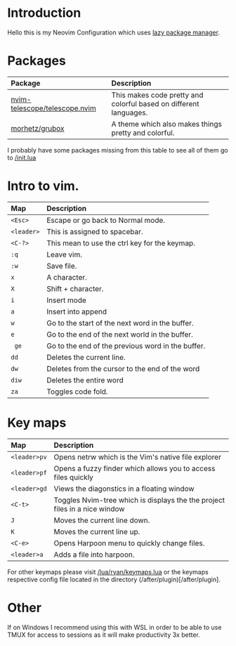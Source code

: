# Introduction

Hello this is my Neovim Configuration which uses [lazy package manager](https://github.com/folke/lazy.nvim).

# Packages
| Package | Description |
| :--------| :----------- |
|[nvim-telescope/telescope.nvim](https://github.com/nvim-telescope/telescope.nvim) | This makes code pretty and colorful based on different languages. |
| [morhetz/grubox](https://github.com/morhetz/gruvbox) | A theme which also makes things pretty and colorful. |

I probably have some packages missing from this table to see all of them go to [/init.lua](/init.lua)

# Intro to vim.

| Map | Description |
| :---- | :---- |
| ` <Esc> ` | Escape or go back to Normal mode. |
| ` <leader> ` | This is assigned to spacebar. |
| ` <C-?> ` | This mean to use the ctrl key for the keymap. |
| ` :q ` | Leave vim. |
| ` :w ` | Save file. |
| ` x ` | A character. |
| ` X ` | Shift + character. |
| ` i ` | Insert mode |
| ` a ` | Insert into append |
| ` w ` | Go to the start of the next word in the buffer. |
| ` e ` | Go to the end of the next world in the buffer. |
| ` ge`  | Go to the end of the previous word in the buffer. |
| ` dd ` | Deletes the  current line. |
| ` dw `| Deletes from the cursor to the end of the word  |
| ` diw ` | Deletes the entire word |
| ` za ` |  Toggles code fold. |

# Key maps

| Map | Description | 
| :---- | :---- |
|`<leader>pv`| Opens netrw which is the Vim's native file explorer |
|`<leader>pf`| Opens a fuzzy finder which allows you to access files quickly |
|`<leader>gd`| Views the diagonstics in a floating window |
|`<C-t>` | Toggles Nvim-tree which is displays the the project files in a nice window |
| `J` | Moves the current line down. |
| `K` | Moves the current line up. |
| `<C-e>` | Opens Harpoon menu to quickly change files. |
| `<leader>a` | Adds a file into harpoon. |


For other keymaps please visit [/lua/ryan/keymaps.lua](/lua/ryan/remap.lua) or the keymaps respective config file located in the directory (/after/plugin)[/after/plugin].

# Other

If on Windows I recommend using this with WSL in order to be able to use TMUX for access to sessions as it will make productivity 3x better.

